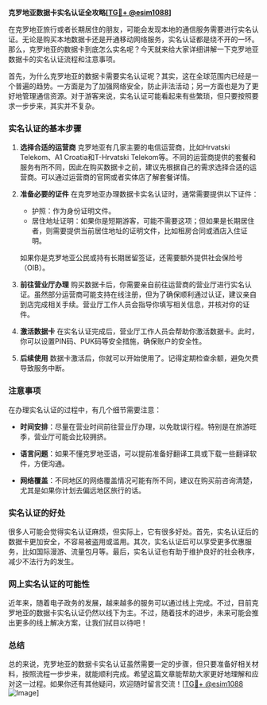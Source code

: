**克罗地亚数据卡实名认证全攻略[[TG💪+ @esim1088](https://t.me/s/esim1088)]**

在克罗地亚旅行或者长期居住的朋友，可能会发现本地的通信服务需要进行实名认证。无论是购买本地数据卡还是开通移动网络服务，实名认证都是绕不开的一环。那么，克罗地亚的数据卡到底怎么实名呢？今天就来给大家详细讲解一下克罗地亚数据卡的实名认证流程和注意事项。

首先，为什么克罗地亚的数据卡需要实名认证呢？其实，这在全球范围内已经是一个普遍的趋势。一方面是为了加强网络安全，防止非法活动；另一方面也是为了更好地管理通信资源。对于游客来说，实名认证可能看起来有些繁琐，但只要按照要求一步步来，其实并不复杂。

### 实名认证的基本步骤

1. **选择合适的运营商**
   克罗地亚有几家主要的电信运营商，比如Hrvatski Telekom、A1 Croatia和T-Hrvatski Telekom等。不同的运营商提供的套餐和服务有所不同，因此在购买数据卡之前，建议先根据自己的需求选择合适的运营商。可以通过运营商的官网或者实体店了解套餐详情。

2. **准备必要的证件**
   在克罗地亚办理数据卡实名认证时，通常需要提供以下证件：
   - 护照：作为身份证明文件。
   - 居住地址证明：如果你是短期游客，可能不需要这项；但如果是长期居住者，则需要提供当前居住地址的证明文件，比如租房合同或酒店入住证明。
   
   如果你是克罗地亚公民或持有长期居留签证，还需要额外提供社会保险号（OIB）。

3. **前往营业厅办理**
   购买数据卡后，你需要亲自前往运营商的营业厅进行实名认证。虽然部分运营商可能支持在线注册，但为了确保顺利通过认证，建议亲自到店完成相关手续。营业厅工作人员会指导你填写相关信息，并核对你的证件。

4. **激活数据卡**
   在实名认证完成后，营业厅工作人员会帮助你激活数据卡。此时，你可以设置PIN码、PUK码等安全措施，确保账户的安全性。

5. **后续使用**
   数据卡激活后，你就可以开始使用了。记得定期检查余额，避免欠费导致服务中断。

### 注意事项

在办理实名认证的过程中，有几个细节需要注意：

- **时间安排**：尽量在营业时间前往营业厅办理，以免耽误行程。特别是在旅游旺季，营业厅可能会比较拥挤。
  
- **语言问题**：如果不懂克罗地亚语，可以提前准备好翻译工具或下载一些翻译软件，方便沟通。

- **网络覆盖**：不同地区的网络覆盖情况可能有所不同，建议在购买前咨询清楚，尤其是如果你计划去偏远地区旅行的话。

### 实名认证的好处

很多人可能会觉得实名认证麻烦，但实际上，它有很多好处。首先，实名认证后的数据卡更加安全，不容易被盗用或滥用。其次，实名认证后可以享受更多优惠服务，比如国际漫游、流量包月等。最后，实名认证也有助于维护良好的社会秩序，减少不法行为的发生。

### 网上实名认证的可能性

近年来，随着电子政务的发展，越来越多的服务可以通过线上完成。不过，目前克罗地亚的数据卡实名认证仍然以线下为主。不过，随着技术的进步，未来可能会推出更多的线上解决方案，让我们拭目以待吧！

### 总结

总的来说，克罗地亚的数据卡实名认证虽然需要一定的步骤，但只要准备好相关材料，按照流程一步步来，就能顺利完成。希望这篇文章能帮助大家更好地理解和应对这一过程。如果你还有其他疑问，欢迎随时留言交流！[[TG💪+ @esim1088](https://t.me/s/esim1088) ![Image](https://i.postimg.cc/4NQfJmqS/Snipaste-2025-05-13-00-14-12.png)]